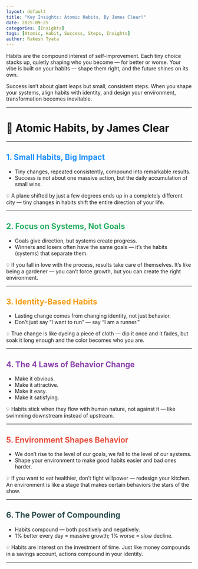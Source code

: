 ```yaml
---
layout: default
title: "Key Insights: Atomic Habits, By James Clear!"
date: 2025-09-25
categories: [Insights]
tags: [Atomic, Habit, Success, Steps, Insights]
author: Rakesh Tyata
---
```


Habits are the compound interest of self-improvement. Each tiny choice stacks up, quietly shaping who you become — for better or worse. Your vibe is built on your habits — shape them right, and the future shines on its own.

Success isn’t about giant leaps but small, consistent steps. When you shape your systems, align habits with identity, and design your environment, transformation becomes inevitable.

---

# 🌟 Atomic Habits, by James Clear

---

## <span style="color:#1E90FF">1. Small Habits, Big Impact</span>

- Tiny changes, repeated consistently, compound into remarkable results.
- Success is not about one massive action, but the daily accumulation of small wins.

💡 A plane shifted by just a few degrees ends up in a completely different city — tiny changes in habits shift the entire direction of your life.

---

## <span style="color:#27AE60">2. Focus on Systems, Not Goals</span>

- Goals give direction, but systems create progress.
- Winners and losers often have the same goals — it’s the habits (systems) that separate them.

💡 If you fall in love with the process, results take care of themselves. It’s like being a gardener — you can’t force growth, but you can create the right environment.

---

## <span style="color:#F39C12">3. Identity-Based Habits</span>

- Lasting change comes from changing identity, not just behavior.
- Don’t just say “I want to run” — say “I am a runner.”

💡 True change is like dyeing a piece of cloth — dip it once and it fades, but soak it long enough and the color becomes who you are.

---

## <span style="color:#8E44AD">4. The 4 Laws of Behavior Change</span>

- Make it obvious.
- Make it attractive.
- Make it easy.
- Make it satisfying.

💡 Habits stick when they flow with human nature, not against it — like swimming downstream instead of upstream.

---

## <span style="color:#E74C3C">5. Environment Shapes Behavior</span>

- We don’t rise to the level of our goals, we fall to the level of our systems.
- Shape your environment to make good habits easier and bad ones harder.

💡 If you want to eat healthier, don’t fight willpower — redesign your kitchen. An environment is like a stage that makes certain behaviors the stars of the show.

---

## <span style="color:#2F4F4F">6. The Power of Compounding</span>

- Habits compound — both positively and negatively.
- 1% better every day = massive growth; 1% worse = slow decline.

💡 Habits are interest on the investment of time. Just like money compounds in a savings account, actions compound in your identity.

---